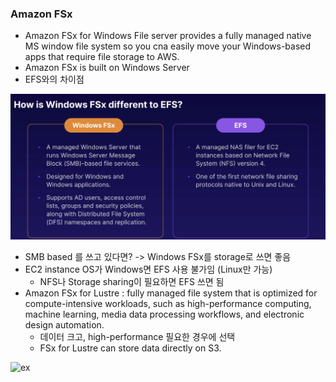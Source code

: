 ### Amazon FSx

- Amazon FSx for Windows File server provides a fully managed native MS window file system so you cna easily move your Windows-based apps that require file storage to AWS. 
- Amazon FSx is built on Windows Server
- EFS와의 차이점

![ex](./img/FSX.png)

- SMB based 를 쓰고 있다면? -> Windows FSx를 storage로 쓰면 좋음
- EC2 instance OS가 Windows면 EFS 사용 불가임 (Linux만 가능)
  - NFS나 Storage sharing이 필요하면 EFS 쓰면 됨
- Amazon FSx for Lustre : fully managed file system that is optimized for compute-intensive workloads, such as high-performance computing, machine learning, media data processing workflows, and electronic design automation.
  - 데이터 크고, high-performance 필요한 경우에 선택
  - FSx for Lustre can store data directly on S3.

![ex](./img/FSX_2.png)



